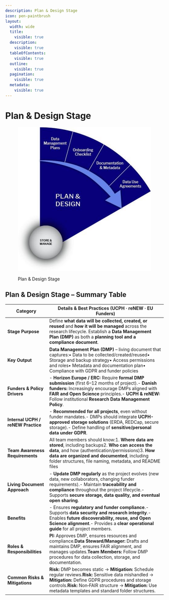 ```yaml
---
description: Plan & Design Stage
icon: pen-paintbrush
layout:
  width: wide
  title:
    visible: true
  description:
    visible: true
  tableOfContents:
    visible: true
  outline:
    visible: true
  pagination:
    visible: true
  metadata:
    visible: true
---
```


# Plan & Design Stage

<figure><img src="../.gitbook/assets/5.jpeg" alt=""><figcaption><p>Plan &#x26; Design Stage</p></figcaption></figure>

## **Plan & Design Stage – Summary Table**

| **Category**                       | **Details & Best Practices (UCPH · reNEW · EU Funders)**                                                                                                                                                                                                                        |
| ---------------------------------- | ------------------------------------------------------------------------------------------------------------------------------------------------------------------------------------------------------------------------------------------------------------------------------- |
| **Stage Purpose**                  | Define **what data will be collected, created, or reused** and **how it will be managed** across the research lifecycle. Establish a **Data Management Plan (DMP)** as both a **planning tool and a compliance document**.                                                      |
| **Key Output**                     | **Data Management Plan (DMP)** – living document that captures:• Data to be collected/created/reused• Storage and backup strategy• Access permissions and roles• Metadata and documentation plan• Compliance with GDPR and funder policies                                      |
| **Funders & Policy Drivers**       | - **Horizon Europe / ERC:** Require **formal DMP submission** (first 6–12 months of project).- **Danish funders:** Increasingly encourage DMPs aligned with **FAIR and Open Science** principles.- **UCPH & reNEW:** Follow institutional **Research Data Management Policy**.  |
| **Internal UCPH / reNEW Practice** | - **Recommended for all projects**, even without funder mandates.- DMPs should integrate **UCPH-approved storage solutions** (ERDA, REDCap, secure storage).- Define handling of **sensitive/personal data under GDPR**.                                                        |
| **Team Awareness Requirements**    | All team members should know:1. **Where data are stored**, including backups2. **Who can access the data**, and how (authentication/permissions)3. **How data are organized and documented**, including folder structures, file naming, metadata, and README files              |
| **Living Document Approach**       | - **Update DMP regularly** as the project evolves (new data, new collaborators, changing funder requirements).- Maintain **traceability and compliance** throughout the project lifecycle.- Supports **secure storage, data quality, and eventual open sharing**.               |
| **Benefits**                       | - Ensures **regulatory and funder compliance**.- Supports **data security and research integrity**.- Enables **future discoverability, reuse, and Open Science alignment**.- Provides a **clear operational guide** for all project members.                                    |
| **Roles & Responsibilities**       | **PI:** Approves DMP, ensures resources and compliance.**Data Steward/Manager:** Drafts and maintains DMP, ensures FAIR alignment, and manages updates.**Team Members:** Follow DMP procedures for data collection, storage, and documentation.                                 |
| **Common Risks & Mitigations**     | **Risk:** DMP becomes static → **Mitigation:** Schedule regular reviews.**Risk:** Sensitive data mishandled → **Mitigation:** Define GDPR procedures and storage controls.**Risk:** Non‑FAIR structure → **Mitigation:** Use metadata templates and standard folder structures. |



